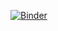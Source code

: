 [![Binder](https://mybinder.org/badge_logo.svg)](https://mybinder.org/v2/gh/BugJackBarron/Fonctions_affines_Jupyter/master?filepath=Determiner_un_coefficient%20directeur.ipynb)

